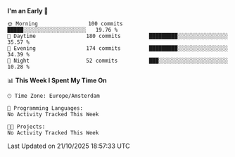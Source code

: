 <!--START_SECTION:waka-->
**I'm an Early 🐤** 

```text
🌞 Morning                100 commits         █████░░░░░░░░░░░░░░░░░░░░   19.76 % 
🌆 Daytime                180 commits         █████████░░░░░░░░░░░░░░░░   35.57 % 
🌃 Evening                174 commits         █████████░░░░░░░░░░░░░░░░   34.39 % 
🌙 Night                  52 commits          ███░░░░░░░░░░░░░░░░░░░░░░   10.28 % 
```


📊 **This Week I Spent My Time On** 

```text
🕑︎ Time Zone: Europe/Amsterdam

💬 Programming Languages: 
No Activity Tracked This Week

🐱‍💻 Projects: 
No Activity Tracked This Week
```


 Last Updated on 21/10/2025 18:57:33 UTC
<!--END_SECTION:waka-->
